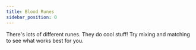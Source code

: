 ```yaml
---
title: Blood Runes
sidebar_position: 0
---
```


There's lots of different runes. They do cool stuff! Try mixing and matching to see what works best for you.
